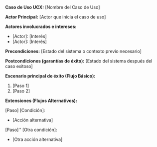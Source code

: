 **Caso de Uso UCX:** [Nombre del Caso de Uso]

**Actor Principal:** [Actor que inicia el caso de uso]

**Actores involucrados e intereses:**

- \[Actor\]: \[Interés\]
- \[Actor\]: \[Interés\]

**Precondiciones:** [Estado del sistema o contexto previo necesario]

**Postcondiciones (garantías de éxito):** [Estado del sistema después del caso exitoso]

**Escenario principal de éxito (Flujo Básico):**

1. [Paso 1]
2. [Paso 2]

**Extensiones (Flujos Alternativos):**

[Paso] [Condición]:

- [Acción alternativa]

[Paso]'' [Otra condición]:

- [Otra acción alternativa]
